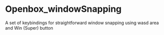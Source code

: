 # Openbox_windowSnapping
A set of keybindings for straightforward window snapping using wasd area and Win (Super) button
